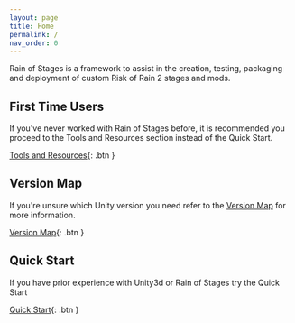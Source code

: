 ```yaml
---
layout: page
title: Home
permalink: /
nav_order: 0
---
```


Rain of Stages is a framework to assist in the creation, testing, packaging and deployment of custom Risk of Rain 2 stages and mods.

## First Time Users

If you've never worked with Rain of Stages before, it is recommended you proceed to the Tools and Resources section instead of the Quick Start.

[Tools and Resources](tools-and-resources){: .btn  }

## Version Map

If you're unsure which Unity version you need refer to the [Version Map](versions) for more information.

[Version Map](versions){: .btn }


## Quick Start

If you have prior experience with Unity3d or Rain of Stages try the Quick Start

[Quick Start](quick-start){: .btn  }
